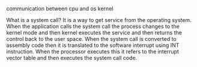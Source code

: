 communication between cpu and os kernel

What is a system call?
It is a way to get service from the operating system. When the application calls the system call the process changes to the kernel mode and then kernel executes the service and then returns the control back to the user space. When the system call is converted to assembly code then it is translated to the software interrupt using INT instruction. When the processor executes this it refers to the interrupt vector table and then executes the system call code. 